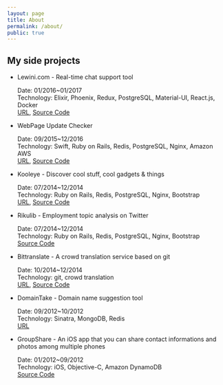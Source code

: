 ```yaml
---
layout: page
title: About
permalink: /about/
public: true
---
```


## My side projects

* Lewini.com - Real-time chat support tool

  Date: 01/2016~01/2017  
  Technology: Elixir, Phoenix, Redux, PostgreSQL, Material-UI, React.js, Docker  
  [URL](https://www.lewini.com), [Source Code](https://github.com/guofei/embedchat)

* WebPage Update Checker

  Date: 09/2015~12/2016  
  Technology: Swift, Ruby on Rails, Redis, PostgreSQL, Nginx, Amazon AWS  
  [URL](https://itunes.apple.com/jp/app/webpage-update-checker-change/id1043637701?l=en&mt=8), [Source Code](https://github.com/guofei/WebNotificationsIOS)

* Kooleye - Discover cool stuff, cool gadgets & things

  Date: 07/2014~12/2014  
  Technology: Ruby on Rails, Redis, PostgreSQL, Nginx, Bootstrap  
  [URL](http://www.kooleye.com/), [Source Code](https://github.com/guofei/kooleye)

* Rikulib - Employment topic analysis on Twitter

  Date: 07/2014~12/2014  
  Technology: Ruby on Rails, Redis, PostgreSQL, Nginx, Bootstrap  
  [Source Code](https://github.com/guofei/rikumiru)

* Bittranslate - A crowd translation service based on git

  Date: 10/2014~12/2014  
  Technology: git, crowd translation  
  [URL](http://www.bittranslate.com/), [Source Code](https://github.com/guofei/translate)

* DomainTake - Domain name suggestion tool

  Date: 09/2012~10/2012  
  Technology: Sinatra, MongoDB, Redis  
  [URL](http://www.domain-take.com/)

* GroupShare - An iOS app that you can share contact informations and photos among multiple phones

  Date: 01/2012~09/2012  
  Technology: iOS, Objective-C, Amazon DynamoDB  
  [Source Code](https://github.com/guofei/group-share)
		
